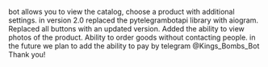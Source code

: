 bot allows you to view the catalog, choose a product with additional settings.
in version 2.0 replaced the pytelegrambotapi library with aiogram.
Replaced all buttons with an updated version. Added the ability to view photos of the product. Ability to order goods without contacting people.
in the future we plan to add the ability to pay by telegram
@Kings_Bombs_Bot
Thank you!
